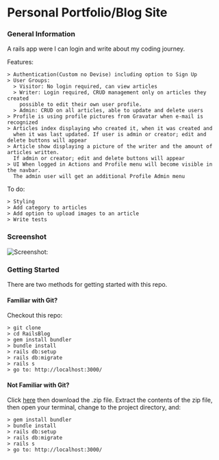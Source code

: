 # Personal Portfolio/Blog Site

### General Information

A rails app were I can login and write about my coding journey.

Features:

```
> Authentication(Custom no Devise) including option to Sign Up
> User Groups:
  > Visitor: No login required, can view articles
  > Writer: Login required, CRUD management only on articles they created
    possible to edit their own user profile.
  > Admin: CRUD on all articles, able to update and delete users
> Profile is using profile pictures from Gravatar when e-mail is recognized
> Articles index displaying who created it, when it was created and
  when it was last updated. If user is admin or creator; edit and delete buttons will appear
> Article show displaying a picture of the writer and the amount of articles written.
  If admin or creator; edit and delete buttons will appear
> UI When logged in Actions and Profile menu will become visible in the navbar.
  The admin user will get an additional Profile Admin menu
```


To do:

```
> Styling
> Add category to articles
> Add option to upload images to an article
> Write tests
```

### Screenshot

![Screenshot:](https://res.cloudinary.com/dnbyfobad/image/upload/v1499335354/Screen_Shot_2017-07-06_at_12.01.28_iqlaeq.png)


### Getting Started

There are two methods for getting started with this repo.

#### Familiar with Git?
Checkout this repo:

```
> git clone
> cd RailsBlog
> gem install bundler
> bundle install
> rails db:setup
> rails db:migrate
> rails s
> go to: http://localhost:3000/
```

#### Not Familiar with Git?
Click [here](https://github.com/Awadje/RailsBlog/archive/master.zip) then download the .zip file.  Extract the contents of the zip file, then open your terminal, change to the project directory, and:

```
> gem install bundler
> bundle install
> rails db:setup
> rails db:migrate
> rails s
> go to: http://localhost:3000/
```
